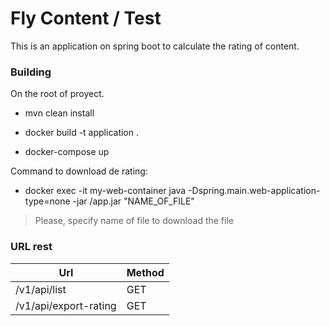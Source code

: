 # Fly Content / Test
This is an application on spring boot to calculate the rating of content.
  
### Building

On the root of proyect.

- mvn clean install

- docker build -t application .

- docker-compose up

Command to download de rating:

 - docker exec -it my-web-container java -Dspring.main.web-application-type=none -jar /app.jar "NAME_OF_FILE"

> Please, specify name of file to download the file

### URL rest

| Url      | Method |
| ------ | ------ |
| /v1/api/list  | GET |
| /v1/api/export-rating  | GET |